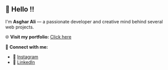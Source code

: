 ## 👋 Hello !!

I'm **Asghar Ali** — a passionate developer and creative mind behind several web projects.

🌐 **Visit my portfolio:** [Click here](https://your-portfolio-link.com)

📲 **Connect with me:**
- 📸 [Instagram](https://www.instagram.com/djgraphyy)
- 💼 [LinkedIn](https://www.linkedin.com/in/asghar-ali-4415iin)
